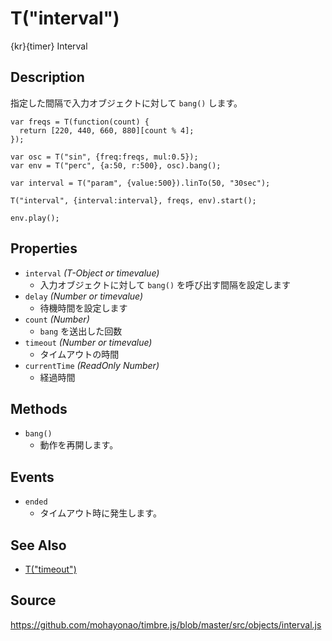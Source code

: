 T("interval")
=============
{kr}{timer} Interval

## Description ##

指定した間隔で入力オブジェクトに対して `bang()` します。

```timbre
var freqs = T(function(count) {
  return [220, 440, 660, 880][count % 4];
});

var osc = T("sin", {freq:freqs, mul:0.5});
var env = T("perc", {a:50, r:500}, osc).bang();

var interval = T("param", {value:500}).linTo(50, "30sec");

T("interval", {interval:interval}, freqs, env).start();

env.play();
```

## Properties ##
- `interval` _(T-Object or timevalue)_
  - 入力オブジェクトに対して `bang()` を呼び出す間隔を設定します
- `delay` _(Number or timevalue)_
  - 待機時間を設定します
- `count` _(Number)_
  - `bang` を送出した回数
- `timeout` _(Number or timevalue)_
  - タイムアウトの時間
- `currentTime` _(ReadOnly Number)_
  - 経過時間

## Methods ##
- `bang()`
  - 動作を再開します。

## Events ##
- `ended`
  - タイムアウト時に発生します。

## See Also ##
- [T("timeout")](./timeout.html)

## Source ##
https://github.com/mohayonao/timbre.js/blob/master/src/objects/interval.js

